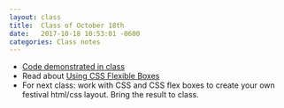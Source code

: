 ```yaml
---
layout: class
title:  Class of October 18th 
date:   2017-10-18 10:53:01 -0600
categories: Class notes
---
```


- [Code demonstrated in class](https://github.com/revitalk/mmp200/tree/master/class-demo/festival)
- Read about [Using CSS Flexible Boxes](https://developer.mozilla.org/en-US/docs/Web/CSS/CSS_Flexible_Box_Layout/Using_CSS_flexible_boxes)
- For next class: work with CSS and CSS flex boxes to create your own festival html/css layout. Bring the result to class.
